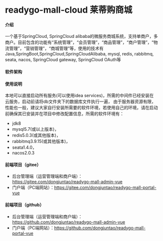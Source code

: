 # readygo-mall-cloud 莱蒂购商城

#### 介绍
一个基于SpringCloud, SpringCloud alibaba的微服务商城系统，支持单商户，多商户。目前包含的功能有“系统管理”，“会员管理”，“商品管理”，“商户管理”，“物流管理”，“营销管理”，“商城管理”等，使用的技术有Java,SpringBoot,SpringCloud,SpringCloudAlibaba, mysql, redis, rabbitmq, seata, nacos, SpringCloud gateway, SpringCloud OAuth等

#### 软件架构


#### 使用说明
本地可以直接启动所有服务(可以使用idea services)，所需的中间件已经安装在云服务，启动前请将db文件夹下的数据库文件执行一遍，
由于服务器资源有限，性能也一般，建议大家自行安装所需要的软件环境，若使用自己的环境，请在启动前确保其已安装并在项目中修改配置信息，所需的软件环境有：
- jdk8
- mysql5.7(或以上版本)，
- redis5.0.3(或其他版本)，
- rabbitmq3.9.15(或其他版本)，
- seata1.4.0，
- nacos2.0.3

#### 前端项目（gitee）
- 后台管理端（运营管理端和商户端）：https://gitee.com/dongjuntao/readygo-mall-admin-vue
- 门户端（PC端网站）：https://gitee.com/dongjuntao/readygo-mall-portal-vue

#### 前端项目（github）
- 后台管理端（运营管理端和商户端）：https://github.com/dongjuntao/readygo-mall-admin-vue
- 门户端（PC端网站）：https://github.com/dongjuntao/readygo-mall-portal-vue